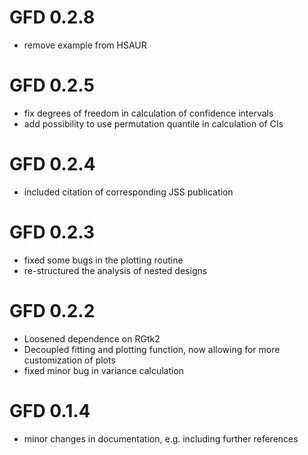 # GFD 0.2.8
* remove example from HSAUR

# GFD 0.2.5
* fix degrees of freedom in calculation of confidence intervals
* add possibility to use permutation quantile in calculation of CIs

# GFD 0.2.4
* included citation of corresponding JSS publication

# GFD 0.2.3
* fixed some bugs in the plotting routine
* re-structured the analysis of nested designs

# GFD 0.2.2

* Loosened dependence on RGtk2
* Decoupled fitting and plotting function, now allowing 
for more customization of plots
* fixed minor bug in variance calculation

# GFD 0.1.4
* minor changes in documentation, e.g. including 
  further references